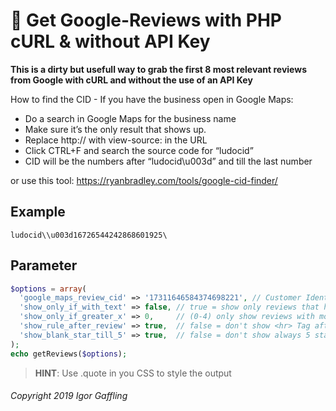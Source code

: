 💬 Get Google-Reviews with PHP cURL & without API Key
=====================================================

**This is a dirty but usefull way to grab the first 8 most relevant reviews from Google with cURL and without the use of an API Key**

How to find the CID - If you have the business open in Google Maps:
- Do a search in Google Maps for the business name
- Make sure it’s the only result that shows up.
- Replace http:// with view-source: in the URL
- Click CTRL+F and search the source code for “ludocid”
- CID will be the numbers after “ludocid\\u003d” and till the last number

or use this tool: https://ryanbradley.com/tools/google-cid-finder/

Example
-------
```TXT
ludocid\\u003d16726544242868601925\
```

Parameter
---------
```PHP
$options = array(
  'google_maps_review_cid' => '17311646584374698221', // Customer Identification (CID)
  'show_only_if_with_text' => false, // true = show only reviews that have text
  'show_only_if_greater_x' => 0,     // (0-4) only show reviews with more than x stars
  'show_rule_after_review' => true,  // false = don't show <hr> Tag after each review
  'show_blank_star_till_5' => true,  // false = don't show always 5 stars e.g. ⭐⭐⭐☆☆
);
echo getReviews($options);

```

> **HINT**: Use .quote in you CSS to style the output

###### Copyright 2019 Igor Gaffling
